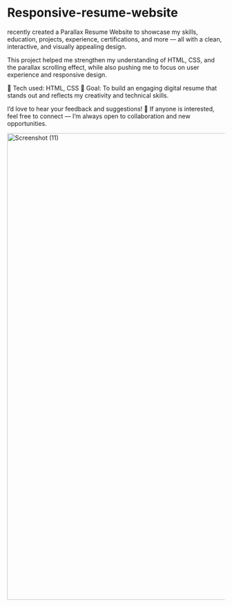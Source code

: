 # Responsive-resume-website

 recently created a Parallax Resume Website to showcase my skills, education, projects, experience, certifications, and more — all with a clean, interactive, and visually appealing design.

This project helped me strengthen my understanding of HTML, CSS, and the parallax scrolling effect, while also pushing me to focus on user experience and responsive design.

🚀 Tech used: HTML, CSS
🎯 Goal: To build an engaging digital resume that stands out and reflects my creativity and technical skills.

I’d love to hear your feedback and suggestions! 📌
If anyone is interested, feel free to connect — I’m always open to collaboration and new opportunities.

<img width="1920" height="1080" alt="Screenshot (11)" src="https://github.com/user-attachments/assets/7c25c826-b527-48f7-aab1-f3f4fceaad2f" />
